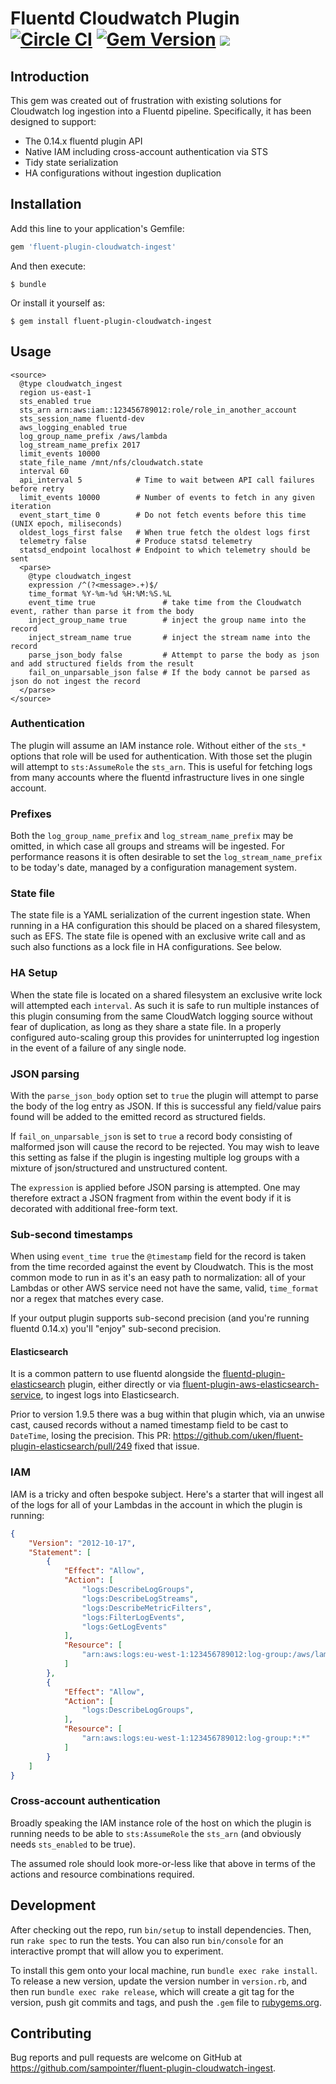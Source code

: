 # Fluentd Cloudwatch Plugin [![Circle CI](https://circleci.com/gh/sampointer/fluent-plugin-cloudwatch-ingest.svg?style=shield)](https://circleci.com/gh/sampointer/fluent-plugin-cloudwatch-ingest) [![Gem Version](https://badge.fury.io/rb/fluent-plugin-cloudwatch-ingest.svg)](https://badge.fury.io/rb/fluent-plugin-cloudwatch-ingest) ![](http://ruby-gem-downloads-badge.herokuapp.com/fluent-plugin-cloudwatch-ingest?type=total)

## Introduction

This gem was created out of frustration with existing solutions for Cloudwatch log ingestion into a Fluentd pipeline. Specifically, it has been designed to support:

* The 0.14.x fluentd plugin API
* Native IAM including cross-account authentication via STS
* Tidy state serialization
* HA configurations without ingestion duplication

## Installation

Add this line to your application's Gemfile:

```ruby
gem 'fluent-plugin-cloudwatch-ingest'
```

And then execute:

    $ bundle

Or install it yourself as:

    $ gem install fluent-plugin-cloudwatch-ingest

## Usage
```
<source>
  @type cloudwatch_ingest
  region us-east-1
  sts_enabled true
  sts_arn arn:aws:iam::123456789012:role/role_in_another_account
  sts_session_name fluentd-dev
  aws_logging_enabled true
  log_group_name_prefix /aws/lambda
  log_stream_name_prefix 2017
  limit_events 10000
  state_file_name /mnt/nfs/cloudwatch.state
  interval 60
  api_interval 5            # Time to wait between API call failures before retry
  limit_events 10000        # Number of events to fetch in any given iteration
  event_start_time 0        # Do not fetch events before this time (UNIX epoch, miliseconds)
  oldest_logs_first false   # When true fetch the oldest logs first
  telemetry false           # Produce statsd telemetry
  statsd_endpoint localhost # Endpoint to which telemetry should be sent
  <parse>
    @type cloudwatch_ingest
    expression /^(?<message>.+)$/
    time_format %Y-%m-%d %H:%M:%S.%L
    event_time true               # take time from the Cloudwatch event, rather than parse it from the body
    inject_group_name true        # inject the group name into the record
    inject_stream_name true       # inject the stream name into the record
    parse_json_body false         # Attempt to parse the body as json and add structured fields from the result
    fail_on_unparsable_json false # If the body cannot be parsed as json do not ingest the record
  </parse>
</source>
```

### Authentication
The plugin will assume an IAM instance role. Without either of the `sts_*` options that role will be used for authentication. With those set the plugin will
attempt to `sts:AssumeRole` the `sts_arn`. This is useful for fetching logs from many accounts where the fluentd infrastructure lives in one single account.

### Prefixes
Both the `log_group_name_prefix` and `log_stream_name_prefix` may be omitted, in which case all groups and streams will be ingested. For performance reasons it is often desirable to set the `log_stream_name_prefix` to be today's date, managed by a configuration management system.

### State file
The state file is a YAML serialization of the current ingestion state. When running in a HA configuration this should be placed on a shared filesystem, such as EFS.
The state file is opened with an exclusive write call and as such also functions as a lock file in HA configurations. See below.

### HA Setup
When the state file is located on a shared filesystem an exclusive write lock will attempted each `interval`.
As such it is safe to run multiple instances of this plugin consuming from the same CloudWatch logging source without fear of duplication, as long as they share a state file.
In a properly configured auto-scaling group this provides for uninterrupted log ingestion in the event of a failure of any single node.

### JSON parsing
With the `parse_json_body` option set to `true` the plugin will attempt to parse the body of the log entry as JSON. If this is successful any field/value pairs found will be added to the emitted record as structured fields.

If `fail_on_unparsable_json` is set to `true` a record body consisting of malformed json will cause the record to be rejected. You may wish to leave this setting as false if the plugin is ingesting multiple log groups with a mixture of json/structured and unstructured content.

The `expression` is applied before JSON parsing is attempted. One may therefore extract a JSON fragment from within the event body if it is decorated with additional free-form text.

### Sub-second timestamps
When using `event_time true` the `@timestamp` field for the record is taken from the time recorded against the event by Cloudwatch. This is the most common mode to run in as it's an easy path to normalization: all of your Lambdas or other AWS service need not have the same, valid, `time_format` nor a regex that matches every case.

If your output plugin supports sub-second precision (and you're running fluentd 0.14.x) you'll "enjoy" sub-second precision.

#### Elasticsearch
It is a common pattern to use fluentd alongside the [fluentd-plugin-elasticsearch](https://github.com/uken/fluent-plugin-elasticsearch) plugin, either directly or via [fluent-plugin-aws-elasticsearch-service](https://github.com/atomita/fluent-plugin-aws-elasticsearch-service), to ingest logs into Elasticsearch.

Prior to version 1.9.5 there was a bug within that plugin which, via an unwise cast, caused records without a named timestamp field to be cast to `DateTime`, losing the precision. This PR: https://github.com/uken/fluent-plugin-elasticsearch/pull/249 fixed that issue.

### IAM
IAM is a tricky and often bespoke subject. Here's a starter that will ingest all of the logs for all of your Lambdas in the account in which the plugin is running:

```json
{
    "Version": "2012-10-17",
    "Statement": [
        {
            "Effect": "Allow",
            "Action": [
                "logs:DescribeLogGroups",
                "logs:DescribeLogStreams",
                "logs:DescribeMetricFilters",
                "logs:FilterLogEvents",
                "logs:GetLogEvents"
            ],
            "Resource": [
                "arn:aws:logs:eu-west-1:123456789012:log-group:/aws/lambda/*:*"
            ]
        },
        {
            "Effect": "Allow",
            "Action": [
                "logs:DescribeLogGroups",
            ],
            "Resource": [
                "arn:aws:logs:eu-west-1:123456789012:log-group:*:*"
            ]
        }
    ]
}
```

### Cross-account authentication
Broadly speaking the IAM instance role of the host on which the plugin is running needs to be able to `sts:AssumeRole` the `sts_arn` (and obviously needs `sts_enabled` to be true).

The assumed role should look more-or-less like that above in terms of the actions and resource combinations required.

## Development

After checking out the repo, run `bin/setup` to install dependencies. Then, run `rake spec` to run the tests. You can also run `bin/console` for an interactive prompt that will allow you to experiment.

To install this gem onto your local machine, run `bundle exec rake install`. To release a new version, update the version number in `version.rb`, and then run `bundle exec rake release`, which will create a git tag for the version, push git commits and tags, and push the `.gem` file to [rubygems.org](https://rubygems.org).

## Contributing

Bug reports and pull requests are welcome on GitHub at https://github.com/sampointer/fluent-plugin-cloudwatch-ingest.

